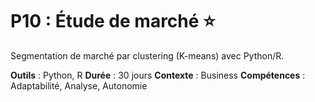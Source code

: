 # P10 : Étude de marché ⭐

Segmentation de marché par clustering (K-means) avec Python/R.

**Outils** : Python, R
**Durée** : 30 jours
**Contexte** : Business
**Compétences** : Adaptabilité, Analyse, Autonomie
